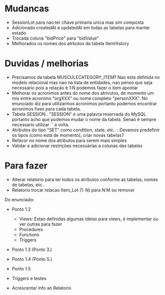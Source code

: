 

# Mudancas

- SessionLot para nao ter chave primaria unica mas sim composta
- Adicionado createdAt e updatedAt em todas as tabelas para manter estado
- Trocada coluna "bidPrice" para "bidValue"
- Melhorados os nomes dos atrbutos da tabela ItemHistory


# Duvidas / melhorias

- Precisamos da tabela MUSCULECATEGORY_ITEM? Nao esta definida no modelo relacional mas nao na lista de entidades, nao penso que seja necessario pois a relação é 1:N podemos fazer o item apontar 
- Melhorar os acronimos antes do nome dos atrivutos, de momento um mix entre acronimo "orgXXX" ou nome completo "personXXX". No enunciado diz para utilizarmos acronimos portanto podemos encontrar acronimos fixes para cada tabela.
- Tabela SESSION.. "SESSION" é uma palavra reservada do MySQL portanto acho que podemos mudar o nome da tabela. Senao é sempre necessario utilizar `` a volta.
- Atributos do tipo "SET" como condition, state, etc.. : Devemos predefinir os tipos (como está de momento), criar novas tabelas?
- Refacor no nome dos atributos para serem mais simples
- Validar e adicionar restrições necessárias a colunas das tabelas


# Para fazer


- Alterar relatorio para ter todos os atributos conforme as tabelas, nomes de tabelas, etc..
- Relatorio trocar relacao Item_Lot (1: N) para N:M ou remover

Do enunciado:

- Ponto 1.2 
    - Views: Estao definidas algumas ideias para views, é implementar ou ver outras para fazer
    - Procedures
    - Functions
    - Triggers

- Ponto 1.3 (Ponto 3.)
- Ponto 1.4 (Ponto 5.)
- Ponto 1.5
- Triggers e testes

- Acrescentar info ao Relatorio



